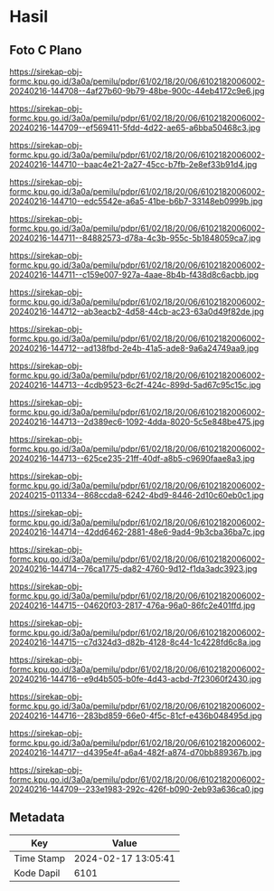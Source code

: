 # Hasil

## Foto C Plano

https://sirekap-obj-formc.kpu.go.id/3a0a/pemilu/pdpr/61/02/18/20/06/6102182006002-20240216-144708--4af27b60-9b79-48be-900c-44eb4172c9e6.jpg

https://sirekap-obj-formc.kpu.go.id/3a0a/pemilu/pdpr/61/02/18/20/06/6102182006002-20240216-144709--ef569411-5fdd-4d22-ae65-a6bba50468c3.jpg

https://sirekap-obj-formc.kpu.go.id/3a0a/pemilu/pdpr/61/02/18/20/06/6102182006002-20240216-144710--baac4e21-2a27-45cc-b7fb-2e8ef33b91d4.jpg

https://sirekap-obj-formc.kpu.go.id/3a0a/pemilu/pdpr/61/02/18/20/06/6102182006002-20240216-144710--edc5542e-a6a5-41be-b6b7-33148eb0999b.jpg

https://sirekap-obj-formc.kpu.go.id/3a0a/pemilu/pdpr/61/02/18/20/06/6102182006002-20240216-144711--84882573-d78a-4c3b-955c-5b1848059ca7.jpg

https://sirekap-obj-formc.kpu.go.id/3a0a/pemilu/pdpr/61/02/18/20/06/6102182006002-20240216-144711--c159e007-927a-4aae-8b4b-f438d8c6acbb.jpg

https://sirekap-obj-formc.kpu.go.id/3a0a/pemilu/pdpr/61/02/18/20/06/6102182006002-20240216-144712--ab3eacb2-4d58-44cb-ac23-63a0d49f82de.jpg

https://sirekap-obj-formc.kpu.go.id/3a0a/pemilu/pdpr/61/02/18/20/06/6102182006002-20240216-144712--ad138fbd-2e4b-41a5-ade8-9a6a24749aa9.jpg

https://sirekap-obj-formc.kpu.go.id/3a0a/pemilu/pdpr/61/02/18/20/06/6102182006002-20240216-144713--4cdb9523-6c2f-424c-899d-5ad67c95c15c.jpg

https://sirekap-obj-formc.kpu.go.id/3a0a/pemilu/pdpr/61/02/18/20/06/6102182006002-20240216-144713--2d389ec6-1092-4dda-8020-5c5e848be475.jpg

https://sirekap-obj-formc.kpu.go.id/3a0a/pemilu/pdpr/61/02/18/20/06/6102182006002-20240216-144713--625ce235-21ff-40df-a8b5-c9690faae8a3.jpg

https://sirekap-obj-formc.kpu.go.id/3a0a/pemilu/pdpr/61/02/18/20/06/6102182006002-20240215-011334--868ccda8-6242-4bd9-8446-2d10c60eb0c1.jpg

https://sirekap-obj-formc.kpu.go.id/3a0a/pemilu/pdpr/61/02/18/20/06/6102182006002-20240216-144714--42dd6462-2881-48e6-9ad4-9b3cba36ba7c.jpg

https://sirekap-obj-formc.kpu.go.id/3a0a/pemilu/pdpr/61/02/18/20/06/6102182006002-20240216-144714--76ca1775-da82-4760-9d12-f1da3adc3923.jpg

https://sirekap-obj-formc.kpu.go.id/3a0a/pemilu/pdpr/61/02/18/20/06/6102182006002-20240216-144715--04620f03-2817-476a-96a0-86fc2e401ffd.jpg

https://sirekap-obj-formc.kpu.go.id/3a0a/pemilu/pdpr/61/02/18/20/06/6102182006002-20240216-144715--c7d324d3-d82b-4128-8c44-1c4228fd6c8a.jpg

https://sirekap-obj-formc.kpu.go.id/3a0a/pemilu/pdpr/61/02/18/20/06/6102182006002-20240216-144716--e9d4b505-b0fe-4d43-acbd-7f23060f2430.jpg

https://sirekap-obj-formc.kpu.go.id/3a0a/pemilu/pdpr/61/02/18/20/06/6102182006002-20240216-144716--283bd859-66e0-4f5c-81cf-e436b048495d.jpg

https://sirekap-obj-formc.kpu.go.id/3a0a/pemilu/pdpr/61/02/18/20/06/6102182006002-20240216-144717--d4395e4f-a6a4-482f-a874-d70bb889367b.jpg

https://sirekap-obj-formc.kpu.go.id/3a0a/pemilu/pdpr/61/02/18/20/06/6102182006002-20240216-144709--233e1983-292c-426f-b090-2eb93a636ca0.jpg


## Metadata

| Key        | Value               |
| ---------- | ------------------- |
| Time Stamp | 2024-02-17 13:05:41 |
| Kode Dapil | 6101                |



